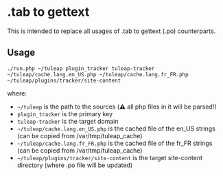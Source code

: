.tab to gettext
===============

This is intended to replace all usages of .tab to gettext (.po) counterparts.

Usage
-----

```
./run.php ~/tuleap plugin_tracker tuleap-tracker ~/tuleap/cache.lang.en_US.php ~/tuleap/cache.lang.fr_FR.php ~/tuleap/plugins/tracker/site-content
```

where:
* `~/tuleap` is the path to the sources (⚠️ all php files in it will be parsed!)
* `plugin_tracker` is the primary key
* `tuleap-tracker` is the target domain
* `~/tuleap/cache.lang.en_US.php` is the cached file of the en_US strings (can be copied from /var/tmp/tuleap_cache)
* `~/tuleap/cache.lang.fr_FR.php` is the cached file of the fr_FR strings (can be copied from /var/tmp/tuleap_cache)
* `~/tuleap/plugins/tracker/site-content` is the target site-content directory (where .po file will be updated)
